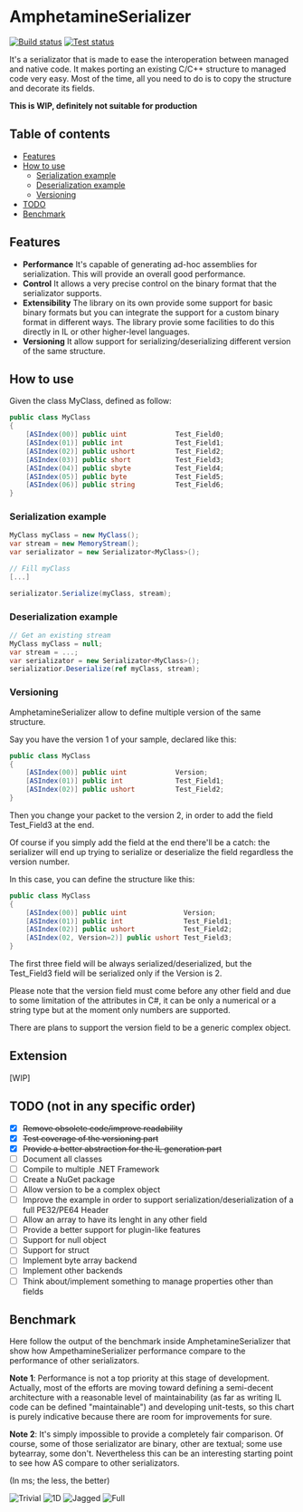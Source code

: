# AmphetamineSerializer
[![Build status](https://ci.appveyor.com/api/projects/status/jbsqh4a686ost3mc?svg=true)](https://ci.appveyor.com/project/chaplin89/amphetamineserializer)
[![Test status](http://teststatusbadge.azurewebsites.net/api/status/chaplin89/AmphetamineSerializer)](https://ci.appveyor.com/project/chaplin89/amphetamineserializer)

It's a serializator that is made to ease the interoperation between managed and native code.
It makes porting an existing C/C++ structure to managed code very easy. Most of the time, all you need to do is to copy the structure and decorate its fields.

**This is WIP, definitely not suitable for production**

## Table of contents
  * [Features](#features)
  * [How to use](#how-to-use)
     * [Serialization example](#serialization-example)
     * [Deserialization example](#deserialization-example)
     * [Versioning](#versioning)
  * [TODO](#todo-not-in-any-specific-order)
  * [Benchmark](#benchmark)

## Features
* **Performance** It's capable of generating ad-hoc assemblies for serialization. This will provide an overall good performance.
* **Control** It allows a very precise control on the binary format that the serializator supports.
* **Extensibility** The library on its own provide some support for basic binary formats but you can integrate the support for a custom binary format in different ways. The library provie some facilities to do this directly in IL or other higher-level languages.
* **Versioning** It allow support for serializing/deserializing different version of the same structure.

## How to use
Given the class MyClass, defined as follow:
```csharp
public class MyClass
{
    [ASIndex(00)] public uint            Test_Field0;
    [ASIndex(01)] public int             Test_Field1;
    [ASIndex(02)] public ushort          Test_Field2;
    [ASIndex(03)] public short           Test_Field3;
    [ASIndex(04)] public sbyte           Test_Field4;
    [ASIndex(05)] public byte            Test_Field5;
    [ASIndex(06)] public string          Test_Field6;
}
```

### Serialization example

```csharp
MyClass myClass = new MyClass();
var stream = new MemoryStream();
var serializator = new Serializator<MyClass>();

// Fill myClass
[...]

serializator.Serialize(myClass, stream);
```

### Deserialization example

```csharp
// Get an existing stream
MyClass myClass = null;
var stream = ...;
var serializator = new Serializator<MyClass>();
serializatior.Deserialize(ref myClass, stream);
```
### Versioning
AmphetamineSerializer allow to define multiple version of the same structure.

Say you have the version 1 of your sample, declared like this:
```csharp
public class MyClass
{
    [ASIndex(00)] public uint            Version;
    [ASIndex(01)] public int             Test_Field1;
    [ASIndex(02)] public ushort          Test_Field2;
}
```
Then you change your packet to the version 2, in order to add the field Test_Field3 at the end. 

Of course if you simply add the field at the end there'll be a catch: the serializer will end up trying to serialize or deserialize the field regardless the version number. 

In this case, you can define the structure like this:
```csharp
public class MyClass
{
    [ASIndex(00)] public uint              Version;
    [ASIndex(01)] public int               Test_Field1;
    [ASIndex(02)] public ushort            Test_Field2;
    [ASIndex(02, Version=2)] public ushort Test_Field3;
}
```
The first three field will be always serialized/deserialized, but the Test_Field3 field will be serialized only if the Version is 2.

Please note that the version field must come before any other field and due to some limitation of the attributes in C#, it can be only a  numerical or a string type but at the moment only numbers are supported. 

There are plans to support the version field to be a generic complex object.
## Extension
[WIP]
## TODO (not in any specific order)
- [X] ~~Remove obsolete code/improve readability~~
- [X] ~~Test coverage of the versioning part~~
- [X] ~~Provide a better abstraction for the IL generation part~~
- [ ] Document all classes
- [ ] Compile to multiple .NET Framework
- [ ] Create a NuGet package
- [ ] Allow version to be a complex object
- [ ] Improve the example in order to support serialization/deserialization of a full PE32/PE64 Header
- [ ] Allow an array to have its lenght in any other field
- [ ] Provide a better support for plugin-like features
- [ ] Support for null object
- [ ] Support for struct
- [ ] Implement byte array backend
- [ ] Implement other backends
- [ ] Think about/implement something to manage properties other than fields
## Benchmark

Here follow the output of the benchmark inside AmphetamineSerializer that show how AmpethamineSerializer performance compare to the performance of other serializators.

**Note 1**: Performance is not a top priority at this stage of development. Actually, most of the efforts are moving toward defining a semi-decent architecture with a reasonable level of maintainability (as far as writing IL code can be defined "maintainable") and developing unit-tests, so this chart is purely indicative because there are room for improvements for sure.

**Note 2**: It's simply impossible to provide a completely fair comparison. Of course, some of those serializator are binary, other are textual; some use bytearray, some don't. Nevertheless this can be an interesting starting point to see how AS compare to other serializators.

(In ms; the less, the better)

   ![Trivial](/Charts/1_Trivial.png)
   ![1D](/Charts/2_1DArray.png)
   ![Jagged](/Charts/3_Jagged.png)
   ![Full](/Charts/4_Full.png)
